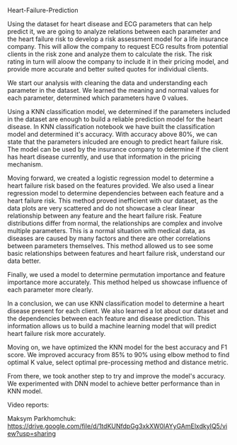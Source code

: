 Heart-Failure-Prediction

Using the dataset for heart disease and ECG parameters that can help predict it, we are going to analyze relations between each parameter and the heart failure risk to develop a risk assessment model for a life insurance company. This will allow the company to request ECG results from potential clients in the risk zone and analyze them to calculate the risk. The risk rating in turn will aloow the company to include it in their pricing model, and provide more accurate and better suited quotes for individual clients.

We start our analysis with cleaning the data and understanding each parameter in the dataset. We learned the meaning and normal values for each parameter, determined which parameters have 0 values.

Using a KNN classification model, we determined if the parameters included in the dataset are enough to build a reliable prediction model for the heart disease. In KNN classification notebook we have built the classification model and determined it's accuracy. With accuracy above 80%, we can state that the parameters inlcuded are enough to predict heart failure risk. The model can be used by the insurance company to determine if the client  has heart disease currently, and use that information in the pricing mechanism.

Moving forward, we created a logistic regression model to determine a heart failure risk based on the features provided. We also used a linear regression model to determine dependencies between each feature and a heart failure risk. This method proved inefficient with our dataset, as the data plots are very scattered and do not showcase a clear linear relationship between any feature and the heart failure risk. Feature distributions differ from normal, the relationships are complex and involve multiple parameters. This is a normal situation with medical data, as diseases are caused by many factors and there are other correlations between parameters themselves. This method allowed us to see some basic relationships between features and heart failure risk, understand our data better.

Finally, we used a model to determine permutation importance and feature importance more accurately. This method helped us showcase influence of each parameter more clearly.


In a conclusion, we can use KNN classification model to determine a heart disease present for each client. We also learned a lot about our dataset and the dependencies between each feature and disease prediction. This information allows us to build a machine learning model that will predict heart failure risk more accurately.

Moving on, we have optimized the KNN model for the best accuracy and F1 score. We improved accuracy from 85% to 90% using elbow method to find optimal K value, select optimal pre-processing method and distance metric. 

From there, we took another step to try and improve the model's accuracy. We experimented with DNN model to achieve better performance than in KNN model.


Video reports:

Maksym Parkhomchuk: https://drive.google.com/file/d/1tdKUNfdpGg3xkXW0lAYyGAmElxdkyIQ5/view?usp=sharing

